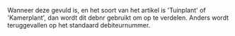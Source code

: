 Wanneer deze gevuld is, en het soort van het artikel is 'Tuinplant' of 'Kamerplant', dan wordt dit debnr gebruikt om op te verdelen. Anders wordt teruggevallen op het standaard debiteurnummer.